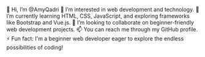 👋 Hi, I’m @AmyQadri
👀 I’m interested in web development and technology.
🌱 I’m currently learning HTML, CSS, JavaScript, and exploring frameworks like Bootstrap and Vue.js.
💞️ I’m looking to collaborate on beginner-friendly web development projects.
📫 You can reach me through my GitHub profile.
⚡ Fun fact: I'm a beginner web developer eager to explore the endless possibilities of coding!

<!---
AmyQadri/AmyQadri is a ✨ special ✨ repository because its `README.md` (this file) appears on your GitHub profile.
You can click the Preview link to take a look at your changes.
--->
